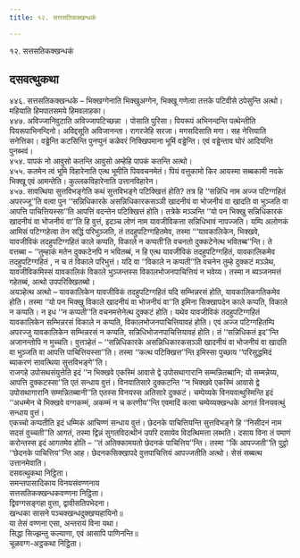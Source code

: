 ```yaml
---
title: १२. सत्तसतिकक्खन्धकं

---
```

१२. सत्तसतिकक्खन्धकं  


## दसवत्थुकथा

४४६. सत्तसतिकक्खन्धके – भिक्खग्गेनाति भिक्खुअग्गेन, भिक्खू गणेत्वा तत्तके पटिवीसे ठपेसुन्ति अत्थो। महियाति हिमपातसमये हिमवलाहका।  
४४७. अविज्जानिवुटाति अविज्जापटिच्छन्ना । पोसाति पुरिसा। पियरूपं अभिनन्दन्ति पत्थेन्तीति पियरूपाभिनन्दिनो। अविद्दसूति अविजानन्ता। रागरजेहि सरजा। मगसदिसाति मगा। सह नेत्तियाति सनेत्तिका। वड्ढेन्ति कटसिन्ति पुनप्पुनं कळेवरं निक्खिपमाना भूमिं वड्ढेन्ति। एवं वड्ढेन्ताव घोरं आदियन्ति पुनब्भवं।  
४५४. पापकं नो आवुसो कतन्ति आवुसो अम्हेहि पापकं कतन्ति अत्थो।  
४५५. कतमेन त्वं भूमि विहारेनाति एत्थ भूमीति पियवचनमेतं। पियं वत्तुकामो किर आयस्मा सब्बकामी नवके भिक्खू एवं आमन्तेति। कुल्लकविहारेनाति उत्तानविहारेन।  
४५७. सावत्थिया सुत्तविभङ्गेति कथं सुत्तविभङ्गे पटिक्खित्तं होति? तत्र हि ‘‘सन्निधि नाम अज्ज पटिग्गहितं अपरज्जू’’ति वत्वा पुन ‘‘सन्निधिकारके असन्निधिकारकसञ्ञी खादनीयं वा भोजनीयं वा खादति वा भुञ्जति वा आपत्ति पाचित्तियस्सा’’ति आपत्तिं वदन्तेन पटिक्खित्तं होति। तत्रेके मञ्ञन्ति ‘‘यो पन भिक्खु सन्निधिकारकं खादनीयं वा भोजनीयं वा’’ति हि वुत्तं, इदञ्च लोणं नाम यावजीविकत्ता सन्निधिभावं नापज्जति। यम्पि अलोणकं आमिसं पटिग्गहेत्वा तेन सद्धिं परिभुञ्जति, तं तदहुपटिग्गहितमेव, तस्मा ‘‘‘यावकालिकेन, भिक्खवे, यावजीविकं तदहुपटिग्गहितं काले कप्पति, विकाले न कप्पती’ति वचनतो दुक्कटेनेत्थ भवितब्ब’’न्ति। ते वत्तब्बा – ‘‘तुम्हाकं मतेन दुक्कटेनपि न भवितब्बं, न हि एत्थ यावजीविकं तदहुपटिग्गहितं, यावकालिकमेव तदहुपटिग्गहितं , न च तं विकाले परिभुत्तं। यदि वा ‘‘विकाले न कप्पती’’ति वचनेन तुम्हे दुक्कटं मञ्ञेथ, यावजीविकमिस्सं यावकालिकं विकाले भुञ्जन्तस्स विकालभोजनपाचित्तियं न भवेय्य। तस्मा न ब्यञ्जनमत्तं गहेतब्बं, अत्थो उपपरिक्खितब्बो।  
अयञ्हेत्थ अत्थो – यावकालिकेन यावजीविकं तदहुपटिग्गहितं यदि सम्भिन्नरसं होति, यावकालिकगतिकमेव होति। तस्मा ‘‘यो पन भिक्खु विकाले खादनीयं वा भोजनीयं वा’’ति इमिना सिक्खापदेन काले कप्पति, विकाले न कप्पति। न इध ‘‘न कप्पती’’ति वचनमत्तेनेत्थ दुक्कटं होति। यथेव यावजीविकं तदहुपटिग्गहितं यावकालिकेन सम्भिन्नरसं विकाले न कप्पति, विकालभोजनपाचित्तियावहं होति। एवं अज्ज पटिग्गहितम्पि अपरज्जु यावकालिकेन सम्भिन्नरसं न कप्पति, सन्निधिभोजनपाचित्तियावहं होति। तं ‘‘सन्निधिकतं इद’’न्ति अजानन्तोपि न मुच्चति। वुत्तञ्हेतं – ‘‘सन्निधिकारके असन्निधिकारकसञ्ञी खादनीयं वा भोजनीयं वा खादति वा भुञ्जति वा आपत्ति पाचित्तियस्सा’’ति। तस्मा ‘‘कत्थ पटिक्खित्त’’न्ति इमिस्सा पुच्छाय ‘‘परिसुद्धमिदं ब्याकरणं सावत्थिया सुत्तविभङ्गे’’ति।  
राजगहे उपोसथसंयुत्तेति इदं ‘‘न भिक्खवे एकस्मिं आवासे द्वे उपोसथागारानि सम्मन्नितब्बानि; यो सम्मन्नेय्य, आपत्ति दुक्कटस्सा’’ति एतं सन्धाय वुत्तं। विनयातिसारे दुक्कटन्ति ‘‘न भिक्खवे एकस्मिं आवासे द्वे उपोसथागारानि सम्मन्नितब्बानी’’ति एतस्स विनयस्स अतिसारे दुक्कटं। चम्पेय्यके विनयवत्थुस्मिन्ति इदं ‘‘अधम्मेन चे भिक्खवे वग्गकम्मं, अकम्मं न च करणीय’’न्ति एवमादिं कत्वा चम्पेय्यक्खन्धके आगतं विनयवत्थुं सन्धाय वुत्तं।  
एकच्चो कप्पतीति इदं धम्मिकं आचिण्णं सन्धाय वुत्तं। छेदनके पाचित्तियन्ति सुत्तविभङ्गे हि ‘‘निसीदनं नाम सदसं वुच्चती’’ति आगतं, तस्मा द्विन्नं सुगतविदत्थीनं उपरि दसायेव विदत्थिमत्ता लब्भति। दसाय विना तं पमाणं करोन्तस्स इदं आगतमेव होति – ‘‘तं अतिक्कामयतो छेदनकं पाचित्तिय’’न्ति। तस्मा ‘‘किं आपज्जती’’ति पुट्ठो ‘‘छेदनके पाचित्तिय’’न्ति आह। छेदनकसिक्खापदे वुत्तपाचित्तियं आपज्जतीति अत्थो। सेसं सब्बत्थ उत्तानमेवाति।  
दसवत्थुकथा निट्ठिता।  
समन्तपासादिकाय विनयसंवण्णनाय  
सत्तसतिकक्खन्धकवण्णना निट्ठिता।  
द्विवग्गसङ्गहा वुत्ता, द्वावीसतिपभेदना।  
खन्धका सासने पञ्चक्खन्धदुक्खप्पहायिनो॥  
या तेसं वण्णना एसा, अन्तरायं विना यथा।  
सिद्धा सिज्झन्तु कल्याणा, एवं आसापि पाणिनन्ति॥  
चूळवग्ग-अट्ठकथा निट्ठिता।  